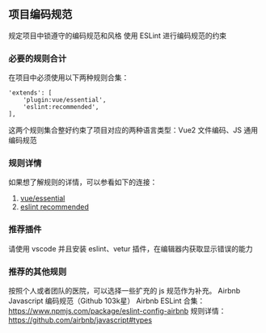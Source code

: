 ## 项目编码规范

规定项目中锁遵守的编码规范和风格
使用 ESLint 进行编码规范的约束

### 必要的规则合计

在项目中必须使用以下两种规则合集：

```
'extends': [
    'plugin:vue/essential',
    'eslint:recommended',
],
```

这两个规则集合整好约束了项目对应的两种语言类型：Vue2 文件编码、JS 通用编码规范

### 规则详情

如果想了解规则的详情，可以参看如下的连接：

1. [vue/essential](https://eslint.vuejs.org/rules/#priority-a-essential-error-prevention-for-vue-js-2-x)
2. [eslint recommended](https://eslint.org/docs/rules/)

### 推荐插件

请使用 vscode 并且安装 eslint、vetur 插件，在编辑器内获取显示错误的能力

### 推荐的其他规则

按照个人或者团队的医院，可以选择一些扩充的 js 规范作为补充。
Airbnb Javascript 编码规范（Github 103k星）
Airbnb ESLint 合集：https://www.npmjs.com/package/eslint-config-airbnb
规则详情：https://github.com/airbnb/javascript#types
